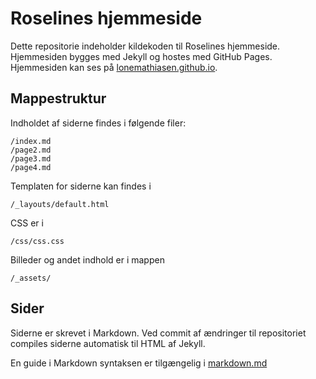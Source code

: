 # Roselines hjemmeside
Dette repositorie indeholder kildekoden til Roselines hjemmeside. Hjemmesiden bygges med Jekyll og hostes med GitHub Pages. Hjemmesiden kan ses på [lonemathiasen.github.io](http://lonemathiasen.github.io).

## Mappestruktur
Indholdet af siderne findes i følgende filer:
```
/index.md
/page2.md
/page3.md
/page4.md
```

Templaten for siderne kan findes i
```
/_layouts/default.html
```

CSS er i
```
/css/css.css
```

Billeder og andet indhold er i mappen
```
/_assets/
```

## Sider
Siderne er skrevet i Markdown. Ved commit af ændringer til repositoriet compiles siderne automatisk til HTML af Jekyll.

En guide i Markdown syntaksen er tilgængelig i [markdown.md](http://lonemathiasen.github.io/markdown.html)
